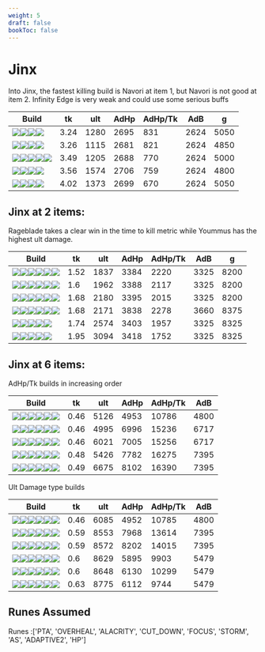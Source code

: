 ```yaml
---
weight: 5
draft: false
bookToc: false
---
```

# Jinx

Into Jinx, the fastest killing build is Navori at item 1, but Navori is not good at item 2.
Infinity Edge is very weak and could use some serious buffs 

Build | tk | ult | AdHp | AdHp/Tk | AdB | g
-|-|-|-|-|-|-
![](/item/6675.png)![](/item/1001.png)![](/item/1053.png)![](/item/1055.png)|3.24|1280|2695|831|2624|5050
![](/item/3124.png)![](/item/1001.png)![](/item/1053.png)![](/item/1055.png)|3.26|1115|2681|821|2624|4850
![](/item/6672.png)![](/item/1001.png)![](/item/1053.png)![](/item/1055.png)![](/item/1036.png)|3.49|1205|2688|770|2624|5000
![](/item/3142.png)![](/item/1053.png)![](/item/1055.png)![](/item/1036.png)|3.56|1574|2706|759|2624|4800
![](/item/3031.png)![](/item/1001.png)![](/item/1053.png)![](/item/1055.png)|4.02|1373|2699|670|2624|5050


## Jinx at 2 items:

Rageblade takes a clear win in the time to kill metric while Yoummus has the highest ult damage. 

Build | tk | ult | AdHp | AdHp/Tk | AdB | g
-|-|-|-|-|-|-
![](/item/3124.png)![](/item/6672.png)![](/item/1001.png)![](/item/1053.png)![](/item/1055.png)![](/item/1036.png)|1.52|1837|3384|2220|3325|8200
![](/item/3124.png)![](/item/3095.png)![](/item/1001.png)![](/item/1053.png)![](/item/1055.png)![](/item/1036.png)|1.6|1962|3388|2117|3325|8200
![](/item/3124.png)![](/item/6676.png)![](/item/1001.png)![](/item/1053.png)![](/item/1055.png)![](/item/1036.png)|1.68|2180|3395|2015|3325|8200
![](/item/3124.png)![](/item/3072.png)![](/item/1001.png)![](/item/1055.png)![](/item/1037.png)![](/item/1036.png)|1.68|2171|3838|2278|3660|8375
![](/item/6672.png)![](/item/3142.png)![](/item/1053.png)![](/item/1055.png)![](/item/1037.png)|1.74|2574|3403|1957|3325|8325
![](/item/3142.png)![](/item/6676.png)![](/item/1053.png)![](/item/1055.png)![](/item/1037.png)|1.95|3094|3418|1752|3325|8325


## Jinx at 6 items:

AdHp/Tk builds in increasing order 

Build | tk | ult | AdHp | AdHp/Tk | AdB
-|-|-|-|-|-
![](/item/3124.png)![](/item/6672.png)![](/item/3153.png)![](/item/6676.png)![](/item/3033.png)![](/item/3046.png)|0.46|5126|4953|10786|4800
![](/item/3124.png)![](/item/3033.png)![](/item/3085.png)![](/item/3153.png)![](/item/6676.png)![](/item/6673.png)|0.46|4995|6996|15236|6717
![](/item/3091.png)![](/item/3033.png)![](/item/3153.png)![](/item/6672.png)![](/item/6673.png)![](/item/3142.png)|0.46|6021|7005|15256|6717
![](/item/3072.png)![](/item/3033.png)![](/item/3085.png)![](/item/6673.png)![](/item/6676.png)![](/item/3124.png)|0.48|5426|7782|16275|7395
![](/item/3072.png)![](/item/3033.png)![](/item/3153.png)![](/item/6672.png)![](/item/6673.png)![](/item/3142.png)|0.49|6675|8102|16390|7395


Ult Damage type builds 

Build | tk | ult | AdHp | AdHp/Tk | AdB
-|-|-|-|-|-
![](/item/6672.png)![](/item/3142.png)![](/item/3153.png)![](/item/3033.png)![](/item/3095.png)![](/item/3091.png)|0.46|6085|4952|10785|4800
![](/item/3142.png)![](/item/6676.png)![](/item/3033.png)![](/item/6673.png)![](/item/3072.png)![](/item/3004.png)|0.59|8553|7968|13614|7395
![](/item/3142.png)![](/item/6676.png)![](/item/3033.png)![](/item/6673.png)![](/item/3072.png)![](/item/3074.png)|0.59|8572|8202|14015|7395
![](/item/3142.png)![](/item/6676.png)![](/item/3033.png)![](/item/3072.png)![](/item/3095.png)![](/item/3004.png)|0.6|8629|5895|9903|5479
![](/item/3142.png)![](/item/6676.png)![](/item/3033.png)![](/item/3072.png)![](/item/3095.png)![](/item/3074.png)|0.6|8648|6130|10299|5479
![](/item/3142.png)![](/item/6676.png)![](/item/3033.png)![](/item/3072.png)![](/item/3074.png)![](/item/3004.png)|0.63|8775|6112|9744|5479


## Runes Assumed

Runes :['PTA', 'OVERHEAL', 'ALACRITY', 'CUT_DOWN', 'FOCUS', 'STORM', 'AS', 'ADAPTIVE2', 'HP']
